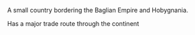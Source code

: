 A small country bordering the Baglian Empire and Hobygnania.

Has a major trade route through the continent